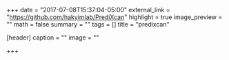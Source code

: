 +++
date = "2017-07-08T15:37:04-05:00"
external_link = "https://github.com/hakyimlab/PrediXcan"
highlight = true
image_preview = ""
math = false
summary = ""
tags = []
title = "predixcan"

[header]
  caption = ""
  image = ""

+++
